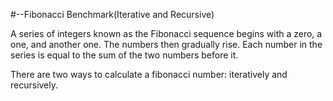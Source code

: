 #--Fibonacci Benchmark(Iterative and Recursive)

A series of integers known as the Fibonacci sequence begins with a zero, a one, and another one. The numbers then gradually rise. Each number in the series is equal to the sum of the two numbers before it.

There are two ways to calculate a fibonacci number: iteratively and recursively.
